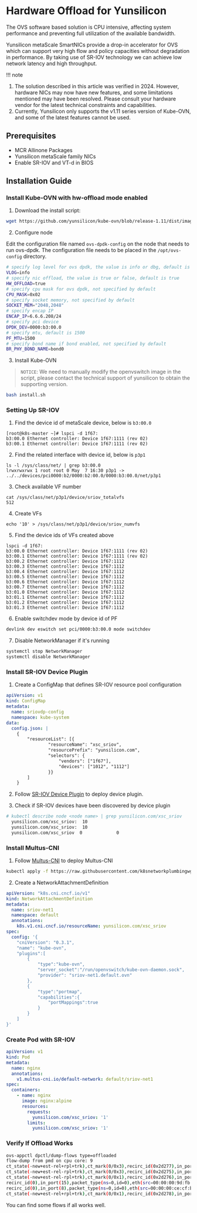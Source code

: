 # Hardware Offload for Yunsilicon

The OVS software based solution is CPU intensive, affecting system performance and preventing full utilization of the available bandwidth.

Yunsilicon metaScale SmartNICs provide a drop-in accelerator for OVS which can support very high flow and policy capacities without degradation in performance. By taking use of SR-IOV technology we can achieve low network latency and high throughput.

!!! note  

   1. The solution described in this article was verified in 2024. However, hardware NICs may now have new features, and some limitations mentioned may have been resolved. Please consult your hardware vendor for the latest technical constraints and capabilities.
   2. Currently, Yunsilicon only supports the v1.11 series version of Kube-OVN, and some of the latest features cannot be used.

## Prerequisites

- MCR Allinone Packages
- Yunsilicon metaScale family NICs
- Enable SR-IOV and VT-d in BIOS

## Installation Guide

### Install Kube-OVN with hw-offload mode enabled

1. Download the install script:

```bash
wget https://github.com/yunsilicon/kube-ovn/blob/release-1.11/dist/images/install.sh
```

2. Configure node

Edit the configuration file named `ovs-dpdk-config` on the node that needs to run ovs-dpdk. The configuration file needs to be placed in the `/opt/ovs-config` directory.

```bash
# specify log level for ovs dpdk, the value is info or dbg, default is info
VLOG=info
# specify nic offload, the value is true or false, default is true
HW_OFFLOAD=true
# specify cpu mask for ovs dpdk, not specified by default
CPU_MASK=0x02
# specify socket memory, not specified by default
SOCKET_MEM="2048,2048"
# specify encap IP
ENCAP_IP=6.6.6.208/24
# specify pci device
DPDK_DEV=0000:b3:00.0
# specify mtu, default is 1500
PF_MTU=1500
# specify bond name if bond enabled, not specified by default
BR_PHY_BOND_NAME=bond0
```

3. Install Kube-OVN

> `NOTICE`: We need to manually modify the openvswitch image in the script, please contact the technical support of yunsilicon to obtain the supporting version.

```bash
bash install.sh
```

### Setting Up SR-IOV

1. Find the device id of metaScale device, below is `b3:00.0`

```shell
[root@k8s-master ~]# lspci -d 1f67:
b3:00.0 Ethernet controller: Device 1f67:1111 (rev 02)
b3:00.1 Ethernet controller: Device 1f67:1111 (rev 02)
```

2. Find the related interface with device id, below is `p3p1`

```shell
ls -l /sys/class/net/ | grep b3:00.0
lrwxrwxrwx 1 root root 0 May  7 16:30 p3p1 -> ../../devices/pci0000:b2/0000:b2:00.0/0000:b3:00.0/net/p3p1
```

3. Check available VF number

```shell
cat /sys/class/net/p3p1/device/sriov_totalvfs
512
```

4. Create VFs

```shell
echo '10' > /sys/class/net/p3p1/device/sriov_numvfs
```

5. Find the device ids of VFs created above

```shell
lspci -d 1f67:
b3:00.0 Ethernet controller: Device 1f67:1111 (rev 02)
b3:00.1 Ethernet controller: Device 1f67:1111 (rev 02)
b3:00.2 Ethernet controller: Device 1f67:1112
b3:00.3 Ethernet controller: Device 1f67:1112
b3:00.4 Ethernet controller: Device 1f67:1112
b3:00.5 Ethernet controller: Device 1f67:1112
b3:00.6 Ethernet controller: Device 1f67:1112
b3:00.7 Ethernet controller: Device 1f67:1112
b3:01.0 Ethernet controller: Device 1f67:1112
b3:01.1 Ethernet controller: Device 1f67:1112
b3:01.2 Ethernet controller: Device 1f67:1112
b3:01.3 Ethernet controller: Device 1f67:1112
```

6. Enable switchdev mode by device id of PF

```bash
devlink dev eswitch set pci/0000:b3:00.0 mode switchdev
```

7. Disable NetworkManager if it's running

```bash
systemctl stop NetworkManager
systemctl disable NetworkManager
```

### Install SR-IOV Device Plugin

1. Create a ConfigMap that defines SR-IOV resource pool configuration

```yaml
apiVersion: v1
kind: ConfigMap
metadata:
  name: sriovdp-config
  namespace: kube-system
data:
  config.json: |
    {
        "resourceList": [{
                "resourceName": "xsc_sriov",
                "resourcePrefix": "yunsilicon.com",
                "selectors": {
                    "vendors": ["1f67"],
                    "devices": ["1012", "1112"]
                }}
        ]
    }

```

2. Follow [SR-IOV Device Plugin]( https://github.com/yunsilicon/sriov-network-device-plugin) to deploy device plugin.

3. Check if SR-IOV devices have been discovered by device plugin

```bash
# kubectl describe node <node name> | grep yunsilicon.com/xsc_sriov
  yunsilicon.com/xsc_sriov:  10
  yunsilicon.com/xsc_sriov:  10
  yunsilicon.com/xsc_sriov  0             0
```

### Install Multus-CNI

1. Follow [Multus-CNI](https://github.com/k8snetworkplumbingwg/multus-cni) to deploy Multus-CNI

```bash
kubectl apply -f https://raw.githubusercontent.com/k8snetworkplumbingwg/multus-cni/master/deployments/multus-daemonset.yml
```

2. Create a NetworkAttachmentDefinition

```yaml
apiVersion: "k8s.cni.cncf.io/v1"
kind: NetworkAttachmentDefinition
metadata:
  name: sriov-net1
  namespace: default
  annotations:
    k8s.v1.cni.cncf.io/resourceName: yunsilicon.com/xsc_sriov
spec:
  config: '{
    "cniVersion": "0.3.1",
    "name": "kube-ovn",
    "plugins":[
        {
            "type":"kube-ovn",
            "server_socket":"/run/openvswitch/kube-ovn-daemon.sock",
            "provider": "sriov-net1.default.ovn"
        },
        {
            "type":"portmap",
            "capabilities":{
                "portMappings":true
            }
        }
    ]
}'
```

### Create Pod with SR-IOV

```yaml
apiVersion: v1
kind: Pod
metadata:
  name: nginx
  annotations:
    v1.multus-cni.io/default-network: default/sriov-net1
spec:
  containers:
    - name: nginx
      image: nginx:alpine
      resources:
        requests:
          yunsilicon.com/xsc_sriov: '1'
        limits:
          yunsilicon.com/xsc_sriov: '1'
```

### Verify If Offload Works

```bash
ovs-appctl dpctl/dump-flows type=offloaded
flow-dump from pmd on cpu core: 9
ct_state(-new+est-rel+rpl+trk),ct_mark(0/0x3),recirc_id(0x2d277),in_port(15),packet_type(ns=0,id=0),eth(src=00:00:00:9d:fb:1a,dst=00:00:00:ce:cf:b9),eth_type(0x0800),ipv4(dst=10.16.0.14,frag=no), packets:6, bytes:588, used:7.276s, actions:ct(zone=4,nat),recirc(0x2d278)
ct_state(-new+est-rel-rpl+trk),ct_mark(0/0x3),recirc_id(0x2d275),in_port(8),packet_type(ns=0,id=0),eth(src=00:00:00:ce:cf:b9,dst=00:00:00:9d:fb:1a),eth_type(0x0800),ipv4(dst=10.16.0.18,frag=no), packets:5, bytes:490, used:7.434s, actions:ct(zone=6,nat),recirc(0x2d276)
ct_state(-new+est-rel-rpl+trk),ct_mark(0/0x1),recirc_id(0x2d276),in_port(8),packet_type(ns=0,id=0),eth(src=00:00:00:ce:cf:b9,dst=00:00:00:9d:fb:1a/01:00:00:00:00:00),eth_type(0x0800),ipv4(frag=no), packets:5, bytes:490, used:7.434s, actions:15
recirc_id(0),in_port(15),packet_type(ns=0,id=0),eth(src=00:00:00:9d:fb:1a/01:00:00:00:00:00,dst=00:00:00:ce:cf:b9),eth_type(0x0800),ipv4(dst=10.16.0.14/255.192.0.0,frag=no), packets:6, bytes:588, used:7.277s, actions:ct(zone=6,nat),recirc(0x2d277)
recirc_id(0),in_port(8),packet_type(ns=0,id=0),eth(src=00:00:00:ce:cf:b9/01:00:00:00:00:00,dst=00:00:00:9d:fb:1a),eth_type(0x0800),ipv4(dst=10.16.0.18/255.192.0.0,frag=no), packets:6, bytes:588, used:7.434s, actions:ct(zone=4,nat),recirc(0x2d275)
ct_state(-new+est-rel+rpl+trk),ct_mark(0/0x1),recirc_id(0x2d278),in_port(15),packet_type(ns=0,id=0),eth(dst=00:00:00:ce:cf:b9/01:00:00:00:00:00),eth_type(0x0800),ipv4(frag=no), packets:6, bytes:588, used:7.277s, actions:8
```

You can find some flows if all works well.
